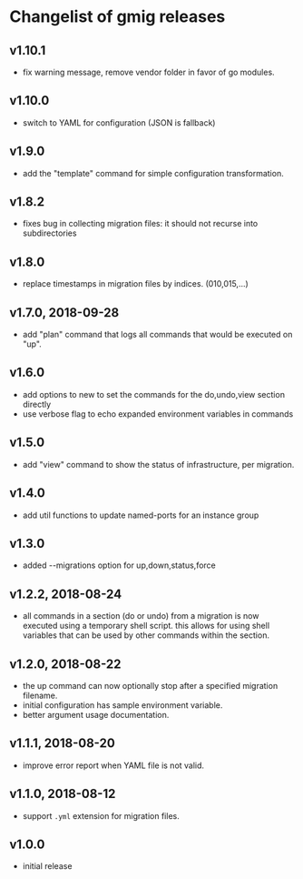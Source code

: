 # Changelist of gmig releases

## v1.10.1

- fix warning message, remove vendor folder in favor of go modules.

## v1.10.0

- switch to YAML for configuration (JSON is fallback)

## v1.9.0

- add the "template" command for simple configuration transformation.

## v1.8.2

- fixes bug in collecting migration files: it should not recurse into subdirectories

## v1.8.0

- replace timestamps in migration files by indices. (010,015,...)


## v1.7.0, 2018-09-28

- add "plan" command that logs all commands that would be executed on "up".

## v1.6.0

- add options to new to set the commands for the do,undo,view section directly
- use verbose flag to echo expanded environment variables in commands

## v1.5.0

- add "view" command to show the status of infrastructure, per migration.

## v1.4.0

- add util functions to update named-ports for an instance group

## v1.3.0

- added --migrations option for up,down,status,force

## v1.2.2, 2018-08-24

- all commands in a section (do or undo) from a migration is now executed using a temporary shell script.
  this allows for using shell variables that can be used by other commands within the section.

## v1.2.0, 2018-08-22

- the up command can now optionally stop after a specified migration filename.
- initial configuration has sample environment variable.
- better argument usage documentation.

## v1.1.1, 2018-08-20

- improve error report when YAML file is not valid.

## v1.1.0, 2018-08-12

- support `.yml` extension for migration files.

## v1.0.0

- initial release